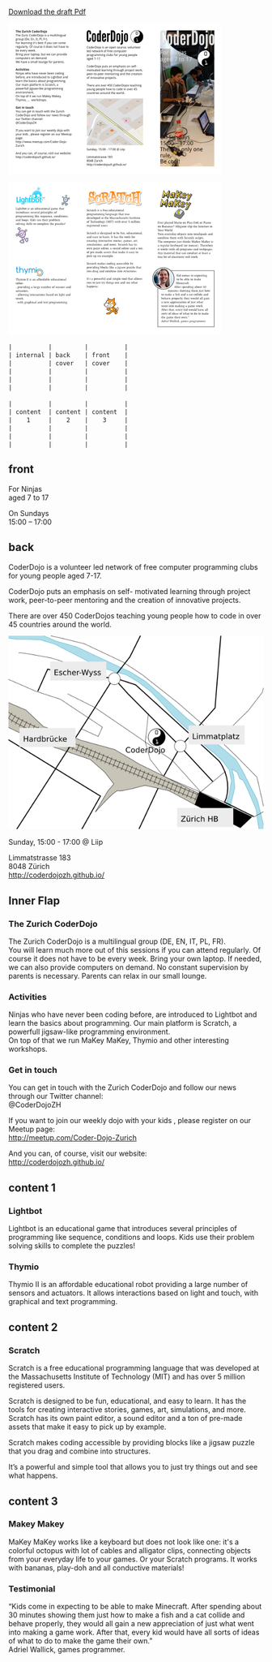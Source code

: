 [Download the draft Pdf](flyer-kids.pdf)

![](images/flyer-kids-page001.png)

![](images/flyer-kids-page002.png)

~~~
|          |         |          |
| internal | back    | front    |
|          | cover   | cover    |
|          |         |          |
|          |         |          |
|          |         |          |

|          |         |          |
| content  | content | content  |
|    1     |    2    |    3     |
|          |         |          |
|          |         |          |
|          |         |          |
~~~


## front

For Ninjas  
aged 7 to 17


On Sundays  
15:00 – 17:00  

## back

CoderDojo is a volunteer led network of free computer programming clubs for young people aged 7-17.

CoderDojo puts an emphasis on self- motivated learning through project work, peer-to-peer mentoring and the creation of innovative projects.

There are over 450 CoderDojos teaching young people how to code in over 45 countries around the world.

![map](images/map.png)

Sunday, 15:00 - 17:00 @ Liip

Limmatstrasse 183  
8048 Zürich  
http://coderdojozh.github.io/

## Inner Flap

### The Zurich CoderDojo

The Zurich CoderDojo is a multilingual group (DE, EN, IT, PL, FR).  
You will learn much more out of this sessions if you can attend regularly. Of course it does not have to be every week. Bring your own laptop. If needed, we can also provide computers on demand. No constant supervision by parents is necessary. Parents can relax in our small lounge.

### Activities

Ninjas who have never been coding before, are introduced to Lightbot and learn the basics about programming.  Our main platform is Scratch, a powerfull jigsaw-like programming environment.  
On top of that we run MaKey MaKey, Thymio and other interesting workshops.

### Get in touch

You can get in touch with the Zurich CoderDojo and follow our news through our Twitter channel:  
@CoderDojoZH

If you want to join our weekly dojo with your kids , please register on our Meetup page:  
http://meetup.com/Coder-Dojo-Zurich

And you can, of course, visit our website:  
http://coderdojozh.github.io/

## content 1

### Lightbot

Lightbot is an educational game that introduces several principles of programming like sequence, conditions and loops. Kids use their problem solving skills to complete the puzzles!

### Thymio

Thymio II is an affordable educational robot providing a large number of sensors and actuators. It allows interactions based on light and touch, with graphical and text programming.

## content 2

### Scratch

Scratch is a free educational programming language that was developed at the Massachusetts Institute of Technology (MIT) and has over 5 million registered users.

Scratch is designed to be fun, educational, and easy to learn. It has the tools for creating interactive stories, games, art, simulations, and more. Scratch has its own paint editor, a sound editor and a ton of pre-made assets that make it easy to pick up by example.

Scratch makes coding accessible by providing blocks like a jigsaw puzzle that you drag and combine into structures.

It’s a powerful and simple tool that allows you to just try things out and see what happens.

## content 3

### Makey Makey
    
MaKey MaKey works like a keyboard but does not look like one: it's a colorful octopus with lot of cables and alligator clips, connecting objects from your everyday life to your games. Or your Scratch programs. It works with bananas, play-doh and all conductive materials!

### Testimonial

“Kids come in expecting to be able to make Minecraft.
After spending about 30 minutes showing them just how to make a fish and a cat collide and behave properly, they would all gain a new appreciation of just what went into making a game work.
After that, every kid would have all sorts of ideas of what to do to make the game their own.”  
Adriel Wallick, games programmer. 
